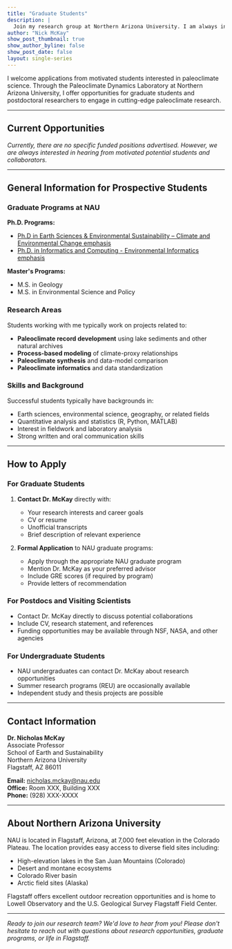 ```yaml
---
title: "Graduate Students"
description: |
  Join my research group at Northern Arizona University. I am always interested in hearing from motivated students interested in paleoclimate science.
author: "Nick McKay"
show_post_thumbnail: true
show_author_byline: false
show_post_date: false
layout: single-series
---
```


I welcome applications from motivated students interested in paleoclimate science. Through the Paleoclimate Dynamics Laboratory at Northern Arizona University, I offer opportunities for graduate students and postdoctoral researchers to engage in cutting-edge paleoclimate research.

---

## Current Opportunities

*Currently, there are no specific funded positions advertised. However, we are always interested in hearing from motivated potential students and collaborators.*

---

## General Information for Prospective Students

### Graduate Programs at NAU

**Ph.D. Programs:**
- [Ph.D in Earth Sciences & Environmental Sustainability – Climate and Environmental Change emphasis](https://nau.edu/ses/phd-program-in-earth-sciences-environmental-sustainability/)
- [Ph.D. in Informatics and Computing - Environmental Informatics emphasis](https://nau.edu/siccs/academics/phd-inf/)

**Master's Programs:**
- M.S. in Geology
- M.S. in Environmental Science and Policy

### Research Areas

Students working with me typically work on projects related to:

- **Paleoclimate record development** using lake sediments and other natural archives
- **Process-based modeling** of climate-proxy relationships
- **Paleoclimate synthesis** and data-model comparison
- **Paleoclimate informatics** and data standardization

### Skills and Background

Successful students typically have backgrounds in:
- Earth sciences, environmental science, geography, or related fields
- Quantitative analysis and statistics (R, Python, MATLAB)
- Interest in fieldwork and laboratory analysis
- Strong written and oral communication skills

---

## How to Apply

### For Graduate Students

1. **Contact Dr. McKay** directly with:
   - Your research interests and career goals
   - CV or resume
   - Unofficial transcripts
   - Brief description of relevant experience

2. **Formal Application** to NAU graduate programs:
   - Apply through the appropriate NAU graduate program
   - Mention Dr. McKay as your preferred advisor
   - Include GRE scores (if required by program)
   - Provide letters of recommendation

### For Postdocs and Visiting Scientists

- Contact Dr. McKay directly to discuss potential collaborations
- Include CV, research statement, and references
- Funding opportunities may be available through NSF, NASA, and other agencies

### For Undergraduate Students

- NAU undergraduates can contact Dr. McKay about research opportunities
- Summer research programs (REU) are occasionally available
- Independent study and thesis projects are possible

---

## Contact Information

**Dr. Nicholas McKay**  
Associate Professor  
School of Earth and Sustainability  
Northern Arizona University  
Flagstaff, AZ 86011

**Email:** [nicholas.mckay@nau.edu](mailto:nicholas.mckay@nau.edu)  
**Office:** Room XXX, Building XXX  
**Phone:** (928) XXX-XXXX

---

## About Northern Arizona University

NAU is located in Flagstaff, Arizona, at 7,000 feet elevation in the Colorado Plateau. The location provides easy access to diverse field sites including:

- High-elevation lakes in the San Juan Mountains (Colorado)
- Desert and montane ecosystems
- Colorado River basin
- Arctic field sites (Alaska)

Flagstaff offers excellent outdoor recreation opportunities and is home to Lowell Observatory and the U.S. Geological Survey Flagstaff Field Center.

---

*Ready to join our research team? We'd love to hear from you! Please don't hesitate to reach out with questions about research opportunities, graduate programs, or life in Flagstaff.*